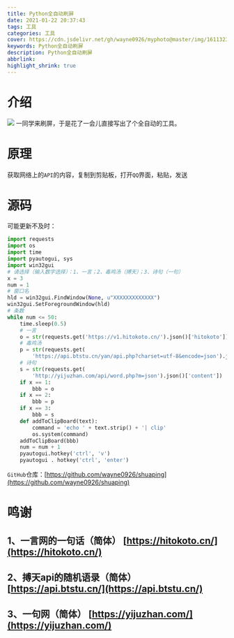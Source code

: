 ```yaml
---
title: Python全自动刷屏
date: 2021-01-22 20:37:43
tags: 工具
categories: 工具
cover: https://cdn.jsdelivr.net/gh/wayne0926/myphoto@master/img/1611323382000.webp
keywords: Python全自动刷屏
description: Python全自动刷屏
abbrlink:
highlight_shrink: true
---
```

# 介绍
![](https://cdn.jsdelivr.net/gh/wayne0926/myphoto@master/img/1611323382000.webp)
一同学来刷屏，于是花了一会儿直接写出了个全自动的工具。
# 原理
获取网络上的`API`的内容，复制到剪贴板，打开`QQ`界面，粘贴，发送
# 源码
可能更新不及时：
``` python
import requests
import os
import time
import pyautogui, sys
import win32gui
# 请选择（输入数字选择）：1、一言；2、毒鸡汤（搏天）；3、诗句（一句）
x = 3
num = 1
# 窗口名
hld = win32gui.FindWindow(None, u"XXXXXXXXXXXXX")
win32gui.SetForegroundWindow(hld)
# 条数
while num <= 50:
    time.sleep(0.5)
    # 一言
    o = str(requests.get('https://v1.hitokoto.cn/').json()['hitokoto'])
    # 毒鸡汤
    p = str(requests.get(
        'https://api.btstu.cn/yan/api.php?charset=utf-8&encode=json').json()['text'])
    # 诗句
    s = str(requests.get(
        'http://yijuzhan.com/api/word.php?m=json').json()['content'])
    if x == 1:
        bbb = o
    if x == 2:
        bbb = p
    if x == 3:
        bbb = s
    def addToClipBoard(text):
        command = 'echo ' + text.strip() + '| clip'
        os.system(command)
    addToClipBoard(bbb)
    num = num + 1
    pyautogui.hotkey('ctrl', 'v')
    pyautogui . hotkey('ctrl', 'enter')
```
`GitHub`仓库：[https://github.com/wayne0926/shuaping](https://github.com/wayne0926/shuaping)

# 鸣谢
## 1、一言网的一句话（简体） [https://hitokoto.cn/](https://hitokoto.cn/)
## 2、搏天api的随机语录（简体） [https://api.btstu.cn/](https://api.btstu.cn/)
## 3、一句网（简体） [https://yijuzhan.com/](https://yijuzhan.com/)